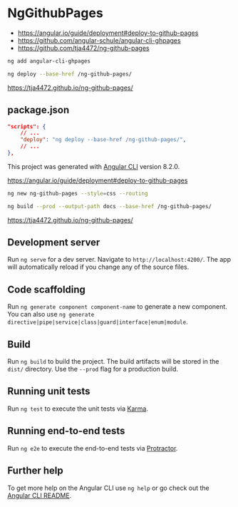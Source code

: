 # NgGithubPages

- https://angular.io/guide/deployment#deploy-to-github-pages
- https://github.com/angular-schule/angular-cli-ghpages
- https://github.com/tja4472/ng-github-pages

```sh
ng add angular-cli-ghpages
```

```sh
ng deploy --base-href /ng-github-pages/
```

https://tja4472.github.io/ng-github-pages/

## package.json

```json
"scripts": {
    // ...
    "deploy": "ng deploy --base-href /ng-github-pages/",
    // ...
},
```

This project was generated with [Angular CLI](https://github.com/angular/angular-cli) version 8.2.0.

https://angular.io/guide/deployment#deploy-to-github-pages

```sh
ng new ng-github-pages --style=css --routing
```

```sh
ng build --prod --output-path docs --base-href /ng-github-pages/
```

https://tja4472.github.io/ng-github-pages/

## Development server

Run `ng serve` for a dev server. Navigate to `http://localhost:4200/`. The app will automatically reload if you change any of the source files.

## Code scaffolding

Run `ng generate component component-name` to generate a new component. You can also use `ng generate directive|pipe|service|class|guard|interface|enum|module`.

## Build

Run `ng build` to build the project. The build artifacts will be stored in the `dist/` directory. Use the `--prod` flag for a production build.

## Running unit tests

Run `ng test` to execute the unit tests via [Karma](https://karma-runner.github.io).

## Running end-to-end tests

Run `ng e2e` to execute the end-to-end tests via [Protractor](http://www.protractortest.org/).

## Further help

To get more help on the Angular CLI use `ng help` or go check out the [Angular CLI README](https://github.com/angular/angular-cli/blob/master/README.md).
